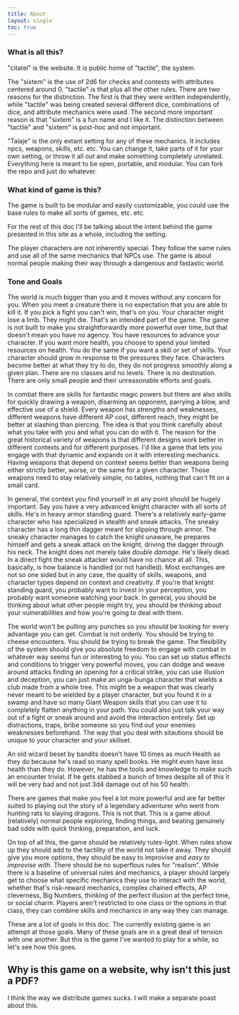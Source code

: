 ```yaml
---
title: About
layout: single
toc: true
---
```


### What is all this?

"citatel" is the website. It is public home of "tactile", the system.  

The "sixtem" is the use of 2d6 for checks and contests with attributes centered around 0. "tactile" is that plus all the other rules. There are two reasons for the distinction. The first is that they were written independently, while "tactile" was being created several different dice, combinations of dice, and attribute mechanics were used. The second more important reason is that "sixtem" is a fun name and I like it. The distinction between "tactile" and "sixtem" is post-hoc and not important.

"Talaje" is the only extant setting for any of these mechanics. It includes npcs, weapons, skills, etc. etc. You can change it, take parts of it for your own setting, or throw it all out and make something completely unrelated. Everything here is meant to be open, portable, and modular. You can fork the repo and just do whatever.

### What kind of game is this?

The game is built to be modular and easily customizable, you could use the base rules to make all sorts of games, etc. etc.  

For the rest of this doc I'll be talking about 
the intent behind the game presented in this site as a whole, including the setting.  

The player characters are not inherently special. They follow the same rules and use all of the same mechanics that NPCs use. The game is about normal people making their way through a dangerous and fastastic world.  

### Tone and Goals

The world is much bigger than you and it moves without any concern for you. When you meet a creature there is no expectation that you are able to kill it. If you pick a fight you can't win, that's on you. Your character might lose a limb. They might die. That's an intended part of the game. The game is not built to make you straightforwardly more powerful over time, but that doesn't mean you have no agency. You have resources to advance your character. If you want more health, you choose to spend your limited resources on health. You do the same if you want a skill or set of skills. Your character should grow in response to the pressures they face. Characters become better at what they try to do, they do not progress smoothly along a given plan. There are no classes and no levels. There is no destination. There are only small people and their unreasonable efforts and goals.

In combat there are skills for fantastic magic powers but there are also skills for quickly drawing a weapon, disarming an opponent, parrying a blow, and effective use of a shield. Every weapon has strengths and weaknesses, different weapons have different AP cost, different reach, they might be better at slashing than piercing. The idea is that you think carefully about what you take with you and what you can do with it. The reason for the great historical variety of weapons is that different designs work better in different contexts and for different purposes. I'd like a game that lets you engage with that dynamic and expands on it with interesting mechanics. Having weapons that depend on context seems better than weapons being either strictly better, worse, or the same for a given character. Those weapons need to stay relatively simple, no tables, nothing that can't fit on a small card.

In general, the context you find yourself in at any point should be hugely important. Say you have a very advanced knight character with all sorts of skills. He's in heavy armor standing guard. There's a relatively early-game character who has specialized in stealth and sneak attacks. The sneaky character has a long thin dagger meant for slipping through armor. The sneaky character manages to catch the knight unaware, he prepares himself and gets a sneak attack on the knight, driving the dagger through his neck. The knight does not merely take *double damage*. He's likely dead. In a direct fight the sneak attacker would have no chance at all. This, basically, is how balance is handled (or not handled). Most exchanges are not so one sided but in any case, the quality of skills, weapons, and character types depend on context and creativity. If you're that knight standing guard, you probably want to invest in your perception, you probably want someone watching your back. In general, you should be thinking about what other people might try, you should be thinking about your vulnerabilities and how you're going to deal with them.

The world won't be pulling any punches so you *should* be looking for every advantage you can get. Combat is not orderly. You should be trying to cheese encounters.  You should be trying to break the game. The flexibility of the system should give you absolute freedom to engage with combat in whatever way seems fun or interesting to you. You can set up status effects and conditions to trigger very powerful moves, you can dodge and weave around attacks finding an opening for a critical strike, you can use illusion and deception, you can just make an unga-bunga character that wields a club made from a whole tree. This might be a weapon that was clearly never meant to be wielded by a player character, but you found it in a swamp and have so many Giant Weapon skills that you can use it to completely flatten anything in your path. You could also just talk your way out of a fight or sneak around and avoid the interaction entirely. Set up distractions, traps, bribe someone so you find out your enemies weaknesses beforehand. The way that you deal with sitautions should be unique to your character and your skillset.

An old wizard beset by bandits doesn't have 10 times as much Health as they do because he's read so many spell books. He might even have less health than they do. However, he has the tools and knowledge to make such an encounter trivial. If he gets stabbed a bunch of times despite all of this it will be very bad and not just 3d4 damage out of his 50 health.

There are games that make you feel a lot more powerful and are far better suited to playing out the story of a legendary adventurer who went from hunting rats to slaying dragons. This is not that. This is a game about (relatively) normal people exploring, finding things, and beating genuinely bad odds with quick thinking, preparation, and luck.

On top of all this, the game should be relatively rules-light. When rules show up they should add to the tactility of the world not take it away. They should give you more options, they should be easy to improvise and *easy to improvise with*. There should be no superflous rules for "realism". While there is a baseline of universal rules and mechanics, a player should largely get to choose what specific mechanics they use to interact with the world, whether that's risk-reward mechanics, complex chained effects, AP cleverness, Big Numbers, thinking of the perfect illusion at the perfect time, or social charm. Players aren't restricted to one class or the options in that class, they can combine skills and mechanics in any way they can manage.

These are a lot of goals in this doc. The currently existing game is an attempt at those goals. Many of these goals are in a great deal of tension with one another. But this is the game I've wanted to play for a while, so let's see how this goes.

## Why is this game on a website, why isn't this just a PDF?

I think the way we distribute games sucks. I will make a separate poast about this.
